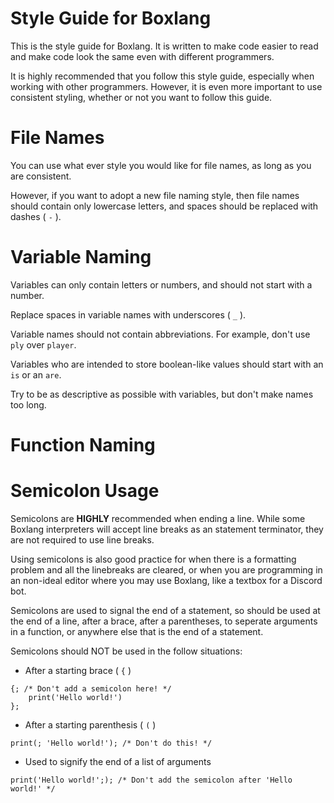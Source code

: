 # Style Guide for Boxlang

This is the style guide for Boxlang. It is written to make code easier to read and make code look the same even with different programmers.

It is highly recommended that you follow this style guide, especially when working with other programmers. However, it is even more important to use consistent styling, whether or not you want to follow this guide.

# File Names

You can use what ever style you would like for file names, as long as you are consistent. 

However, if you want to adopt a new file naming style, then file names should contain only lowercase letters, and spaces should be replaced with dashes (  `-`  ). 

# Variable Naming

Variables can only contain letters or numbers, and should not start with a number.

Replace spaces in variable names with underscores (  `_`  ).

Variable names should not contain abbreviations. For example, don't use `ply` over `player`.

Variables who are intended to store boolean-like values should start with an `is` or an `are`. 

Try to be as descriptive as possible with variables, but don't make names too long.

# Function Naming

# Semicolon Usage

Semicolons are **HIGHLY** recommended when ending a line. While some Boxlang interpreters will accept line breaks as an statement terminator, they are not required to use line breaks.

Using semicolons is also good practice for when there is a formatting problem and all the linebreaks are cleared, or when you are programming in an non-ideal editor where you may use Boxlang, like a textbox for a Discord bot.

Semicolons are used to signal the end of a statement, so should be used at the end of a line, after a brace, after a parentheses, to seperate arguments in a function, or anywhere else that is the end of a statement.

Semicolons should NOT be used in the follow situations:
- After a starting brace (  `{`  )
```
{; /* Don't add a semicolon here! */
    print('Hello world!')
};
```

- After a starting parenthesis ( `(` ) 

```
print(; 'Hello world!'); /* Don't do this! */
```

- Used to signify the end of a list of arguments

```
print('Hello world!';); /* Don't add the semicolon after 'Hello world!' */
```